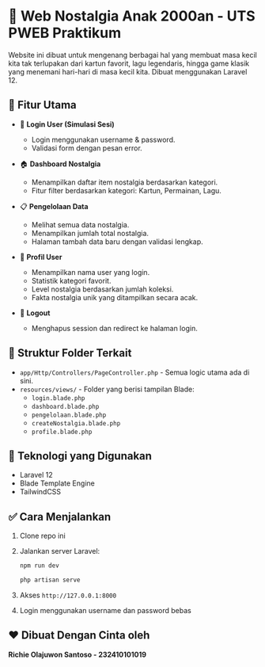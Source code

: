 # 🌟 Web Nostalgia Anak 2000an - UTS PWEB Praktikum

Website ini dibuat untuk mengenang berbagai hal yang membuat masa kecil kita tak terlupakan dari kartun favorit, lagu legendaris, hingga game klasik yang menemani hari-hari di masa kecil kita. Dibuat menggunakan Laravel 12.

## 🎯 Fitur Utama

- 🔐 **Login User (Simulasi Sesi)**
  - Login menggunakan username & password.
  - Validasi form dengan pesan error.

- 🏠 **Dashboard Nostalgia**
  - Menampilkan daftar item nostalgia berdasarkan kategori.
  - Fitur filter berdasarkan kategori: Kartun, Permainan, Lagu.

- 📋 **Pengelolaan Data**
  - Melihat semua data nostalgia.
  - Menampilkan jumlah total nostalgia.
  - Halaman tambah data baru dengan validasi lengkap.

- 👤 **Profil User**
  - Menampilkan nama user yang login.
  - Statistik kategori favorit.
  - Level nostalgia berdasarkan jumlah koleksi.
  - Fakta nostalgia unik yang ditampilkan secara acak.

- 🚪 **Logout**
  - Menghapus session dan redirect ke halaman login.

## 📁 Struktur Folder Terkait

- `app/Http/Controllers/PageController.php` - Semua logic utama ada di sini.
- `resources/views/` - Folder yang berisi tampilan Blade:
  - `login.blade.php`
  - `dashboard.blade.php`
  - `pengelolaan.blade.php`
  - `createNostalgia.blade.php`
  - `profile.blade.php`

## 🧠 Teknologi yang Digunakan

- Laravel 12
- Blade Template Engine
- TailwindCSS 

## ✅ Cara Menjalankan

1. Clone repo ini
2. Jalankan server Laravel:
   ```bash
   npm run dev
   ```
   ```bash
   php artisan serve
   ```

3. Akses `http://127.0.0.1:8000`
4. Login menggunakan username dan password bebas

## ❤️ Dibuat Dengan Cinta oleh

**Richie Olajuwon Santoso - 232410101019**
